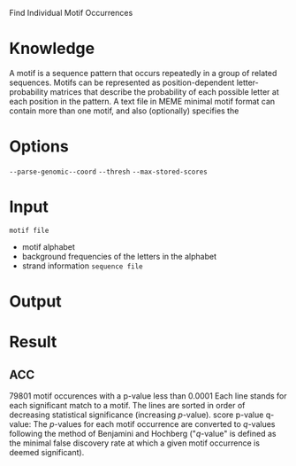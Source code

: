 Find Individual Motif Occurrences
# Knowledge
A motif is a sequence pattern that occurs repeatedly in a group of related sequences.
Motifs can be represented as position-dependent letter-probability matrices that describe the probability of each possible letter at each position in the pattern.
A text file in MEME minimal motif format can contain more than one motif, and also (optionally) specifies the 
# Options
`--parse-genomic--coord`
`--thresh`
`--max-stored-scores`
# Input
`motif file`
- motif alphabet
- background frequencies of the letters in the alphabet
- strand information
`sequence file`
# Output
# Result
## ACC
79801 motif occurences with a p-value less than 0.0001
Each line stands for each significant match to a motif.
The lines are sorted in order of decreasing statistical significance (increasing _p_-value).
score
p-value
q-value: The _p_-values for each motif occurrence are converted to _q_-values following the method of Benjamini and Hochberg ("_q_-value" is defined as the minimal false discovery rate at which a given motif occurrence is deemed significant).
<!--stackedit_data:
eyJoaXN0b3J5IjpbLTEzMjQxNDY5MTEsNzM0NTExNTY5LDE2MD
c2OTY2Nyw0NzU0MjY1NDUsMTQ5MjUxOTMxOSwxMTc3OTAwODEz
LDQwODAzOTEwNCwtMjAxMTM1MDg2OCw4NDM4MDc0NjgsLTk4ND
M2ODMzMywxOTE0Nzg0OTE2LC0xNjgzODQ1NzMzLDE3Nzg2ODc5
NzksMjA1ODg4MTE5NV19
-->